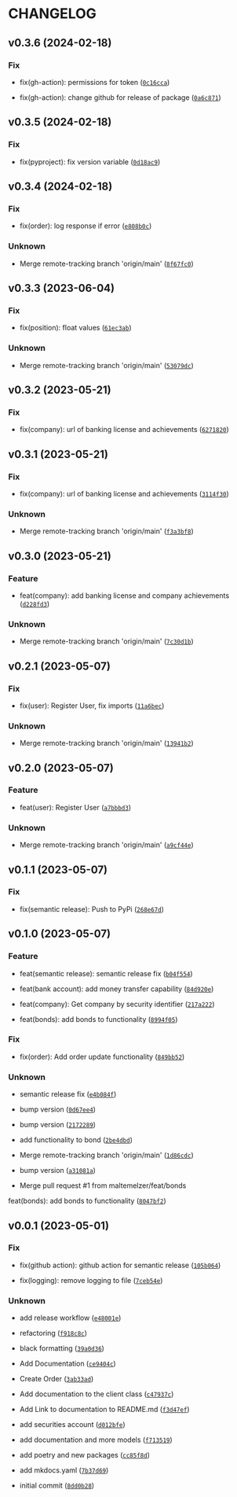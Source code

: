 # CHANGELOG



## v0.3.6 (2024-02-18)

### Fix

* fix(gh-action): permissions for token ([`0c16cca`](https://github.com/maltemelzer/alpha-trader-python/commit/0c16cca9902e213bb351b4bec59dcbdc9eb29d67))

* fix(gh-action): change github for release of package ([`0a6c871`](https://github.com/maltemelzer/alpha-trader-python/commit/0a6c871a1308d05f8acf1bb2141d408bf075c651))


## v0.3.5 (2024-02-18)

### Fix

* fix(pyproject): fix version variable ([`0d18ac9`](https://github.com/maltemelzer/alpha-trader-python/commit/0d18ac9784da06de71b08971905752b5b0dfcec2))


## v0.3.4 (2024-02-18)

### Fix

* fix(order): log response if error ([`e808b0c`](https://github.com/maltemelzer/alpha-trader-python/commit/e808b0c1d60a073a90dd896a3cc4528d5e9d778e))

### Unknown

* Merge remote-tracking branch &#39;origin/main&#39; ([`8f67fc0`](https://github.com/maltemelzer/alpha-trader-python/commit/8f67fc039118f81e8f799da44f27d1eb59e7bbbb))


## v0.3.3 (2023-06-04)

### Fix

* fix(position): float values ([`61ec3ab`](https://github.com/maltemelzer/alpha-trader-python/commit/61ec3ab92a399f6d1e43eed959b3b9498fb6f30b))

### Unknown

* Merge remote-tracking branch &#39;origin/main&#39; ([`53079dc`](https://github.com/maltemelzer/alpha-trader-python/commit/53079dc5cd06c39feeabe7266bac0854c8b9126c))


## v0.3.2 (2023-05-21)

### Fix

* fix(company): url of banking license and achievements ([`6271820`](https://github.com/maltemelzer/alpha-trader-python/commit/627182033380ca250ce5c4e1f83ce3145e516b6d))


## v0.3.1 (2023-05-21)

### Fix

* fix(company): url of banking license and achievements ([`3114f30`](https://github.com/maltemelzer/alpha-trader-python/commit/3114f306052964474eb8f61ef28f8ff9b26247a9))

### Unknown

* Merge remote-tracking branch &#39;origin/main&#39; ([`f3a3bf8`](https://github.com/maltemelzer/alpha-trader-python/commit/f3a3bf8eab0bd88e7b3a77d4d03187ae2bc5d552))


## v0.3.0 (2023-05-21)

### Feature

* feat(company): add banking license and company achievements ([`d228fd3`](https://github.com/maltemelzer/alpha-trader-python/commit/d228fd3de19cc65bb013218a650843432b962d4b))

### Unknown

* Merge remote-tracking branch &#39;origin/main&#39; ([`7c30d1b`](https://github.com/maltemelzer/alpha-trader-python/commit/7c30d1b5165f61f02adf5c109b15a4320e50ee00))


## v0.2.1 (2023-05-07)

### Fix

* fix(user): Register User, fix imports ([`11a6bec`](https://github.com/maltemelzer/alpha-trader-python/commit/11a6bec7b1e6d7b4386512ce96dea109000ac68c))

### Unknown

* Merge remote-tracking branch &#39;origin/main&#39; ([`13941b2`](https://github.com/maltemelzer/alpha-trader-python/commit/13941b2d248e6371eed8ded91cad1a90ed7bee5b))


## v0.2.0 (2023-05-07)

### Feature

* feat(user): Register User ([`a7bbbd3`](https://github.com/maltemelzer/alpha-trader-python/commit/a7bbbd3268a7f085f07d7b38cdec439496e8716d))

### Unknown

* Merge remote-tracking branch &#39;origin/main&#39; ([`a9cf44e`](https://github.com/maltemelzer/alpha-trader-python/commit/a9cf44e69b90b06184a4025337bfad3017586e30))


## v0.1.1 (2023-05-07)

### Fix

* fix(semantic release): Push to PyPi ([`268e67d`](https://github.com/maltemelzer/alpha-trader-python/commit/268e67d05ba9c42344993ced410192c3942848c2))


## v0.1.0 (2023-05-07)

### Feature

* feat(semantic release): semantic release fix ([`b04f554`](https://github.com/maltemelzer/alpha-trader-python/commit/b04f554467332fd5b8e38b5d7d87a5bba0377698))

* feat(bank account): add money transfer capability ([`84d920e`](https://github.com/maltemelzer/alpha-trader-python/commit/84d920ec15ee04460d8ed58b12f3926bdb2c196c))

* feat(company): Get company by security identifier ([`217a222`](https://github.com/maltemelzer/alpha-trader-python/commit/217a222d1b545e0f39a0fcd0a604a3bd31e081c4))

* feat(bonds): add bonds to functionality ([`8994f05`](https://github.com/maltemelzer/alpha-trader-python/commit/8994f05c593c2820a63e2d190acbd488b9b61ce7))

### Fix

* fix(order): Add order update functionality ([`849bb52`](https://github.com/maltemelzer/alpha-trader-python/commit/849bb52032637933cd111cef170c1d70faa65b00))

### Unknown

* semantic release fix ([`e4b084f`](https://github.com/maltemelzer/alpha-trader-python/commit/e4b084f73b231ce3285cadbf85445ba4bad66dc5))

* bump version ([`0d67ee4`](https://github.com/maltemelzer/alpha-trader-python/commit/0d67ee43f69bb968ce77bd73689800612147ad7d))

* bump version ([`2172289`](https://github.com/maltemelzer/alpha-trader-python/commit/217228970bceff7cab5bc0f26dc88b33ba12a70e))

* add functionality to bond ([`2be4dbd`](https://github.com/maltemelzer/alpha-trader-python/commit/2be4dbd064e630ed6024f4f95e73e98b55bbd694))

* Merge remote-tracking branch &#39;origin/main&#39; ([`1d86cdc`](https://github.com/maltemelzer/alpha-trader-python/commit/1d86cdcf77d7fedf4911eb4ca42e64ff1d15dd87))

* bump version ([`a31081a`](https://github.com/maltemelzer/alpha-trader-python/commit/a31081af8bae5568b29ddc12fc5edd58436ba53a))

* Merge pull request #1 from maltemelzer/feat/bonds

feat(bonds): add bonds to functionality ([`8047bf2`](https://github.com/maltemelzer/alpha-trader-python/commit/8047bf2319e4f5ffb1cc25c115d06a088df8121e))


## v0.0.1 (2023-05-01)

### Fix

* fix(github action): github action for semantic release ([`105b064`](https://github.com/maltemelzer/alpha-trader-python/commit/105b0647595ed29f3cb96b26180633da5283a1e9))

* fix(logging): remove logging to file ([`7ceb54e`](https://github.com/maltemelzer/alpha-trader-python/commit/7ceb54e93716a4df73f1d7ac091dd480edd51157))

### Unknown

* add release workflow ([`e48001e`](https://github.com/maltemelzer/alpha-trader-python/commit/e48001e50a06b55321f501c3ceed354e72b94611))

* refactoring ([`f918c8c`](https://github.com/maltemelzer/alpha-trader-python/commit/f918c8cfb157d57c39ae4e5d225e6f1576b4cc97))

* black formatting ([`39a0d36`](https://github.com/maltemelzer/alpha-trader-python/commit/39a0d36d2ff065d9411b546aff8fedf88f46c994))

* Add Documentation ([`ce9404c`](https://github.com/maltemelzer/alpha-trader-python/commit/ce9404c4e0b432f4b7b2c4052074b8f205ad9ed3))

* Create Order ([`3ab33ad`](https://github.com/maltemelzer/alpha-trader-python/commit/3ab33ade0c78ded4b017b9ac5f8b3edb3f320888))

* Add documentation to the client class ([`c47937c`](https://github.com/maltemelzer/alpha-trader-python/commit/c47937c89662a039e03f22038ece6bf4db8921bb))

* Add Link to documentation to README.md ([`f3d47ef`](https://github.com/maltemelzer/alpha-trader-python/commit/f3d47effb98cd0c5bbed0fd787329c3291a29d31))

* add securities account ([`d012bfe`](https://github.com/maltemelzer/alpha-trader-python/commit/d012bfe43e283c931a7239ae1049a2f14f2f97a3))

* add documentation and more models ([`f713519`](https://github.com/maltemelzer/alpha-trader-python/commit/f7135197c1b16d44904a006e2daedb85214695df))

* add poetry and new packages ([`cc85f8d`](https://github.com/maltemelzer/alpha-trader-python/commit/cc85f8d910c895dd6a946313c8e3adda9538550f))

* add mkdocs.yaml ([`7b37d69`](https://github.com/maltemelzer/alpha-trader-python/commit/7b37d698cf132ccb1f528860aae1c7e972769e91))

* initial commit ([`8dd0b28`](https://github.com/maltemelzer/alpha-trader-python/commit/8dd0b2893ef32601829725668077e11a60285cb2))
